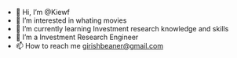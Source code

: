 - 👋 Hi, I’m @Kiewf
- 👀 I’m interested in whating movies
- 🌱 I’m currently learning Investment research knowledge and skills
- 💞️ I’m a Investment Research Engineer
- 📫 How to reach me girishbeaner@gmail.com

<!---
Kiewf/Kiewf is a ✨ special ✨ repository because its `README.md` (this file) appears on your GitHub profile.
You can click the Preview link to take a look at your changes.
--->
